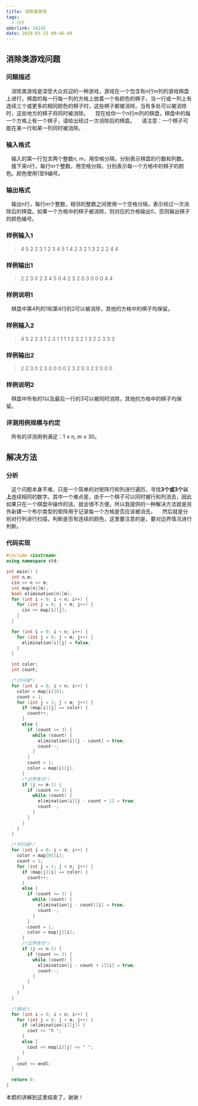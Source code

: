 ```yaml
---
title: 消除类游戏
tags:
  - CCF
abbrlink: 14145
date: 2018-03-15 00:46:49
---
```

## 消除类游戏问题
### 问题描述
&emsp;消除类游戏是深受大众欢迎的一种游戏，游戏在一个包含有n行m列的游戏棋盘上进行，棋盘的每一行每一列的方格上放着一个有颜色的棋子，当一行或一列上有连续三个或更多的相同颜色的棋子时，这些棋子都被消除。当有多处可以被消除时，这些地方的棋子将同时被消除。
&emsp;现在给你一个n行m列的棋盘，棋盘中的每一个方格上有一个棋子，请给出经过一次消除后的棋盘。
&emsp;请注意：一个棋子可能在某一行和某一列同时被消除。
<!-- more -->

### 输入格式
&emsp;输入的第一行包含两个整数n, m，用空格分隔，分别表示棋盘的行数和列数。
&emsp;接下来n行，每行m个整数，用空格分隔，分别表示每一个方格中的棋子的颜色。颜色使用1至9编号。

### 输出格式
&emsp;输出n行，每行m个整数，相邻的整数之间使用一个空格分隔，表示经过一次消除后的棋盘。如果一个方格中的棋子被消除，则对应的方格输出0，否则输出棋子的颜色编号。

### 样例输入1
> 4 5
> 2 2 3 1 2
> 3 4 5 1 4
> 2 3 2 1 3
> 2 2 2 4 4

### 样例输出1
> 2 2 3 0 2
> 3 4 5 0 4
> 2 3 2 0 3
> 0 0 0 4 4

### 样例说明1
&emsp;棋盘中第4列的1和第4行的2可以被消除，其他的方格中的棋子均保留。

### 样例输入2
> 4 5
> 2 2 3 1 2
> 3 1 1 1 1
> 2 3 2 1 3
> 2 2 3 3 3

### 样例输出2
> 2 2 3 0 2
> 3 0 0 0 0
> 2 3 2 0 3
> 2 2 0 0 0

### 样例说明2
&emsp;棋盘中所有的1以及最后一行的3可以被同时消除，其他的方格中的棋子均保留。

### 评测用例规模与约定
&emsp;所有的评测用例满足：1 ≤ n, m ≤ 30。

## 解决方法
### 分析
&emsp;这个问题本身不难，只是一个简单的对矩阵行和列进行遍历，寻找**3个或3个以上**连续相同的数字。其中一个难点是，由于一个棋子可以同时被行和列消去，因此如果只在一个棋盘中操作的话，就会很不方便。所以我提供的一种解决方法就是另外新建一个布尔类型的矩阵用于记录每一个方格是否应该被消去。
&emsp;然后就是分别对行列进行扫描，判断是否有连续的颜色，这里要注意的是，要对边界情况进行判断。

### 代码实现
```C++
#include <iostream>
using namespace std;

int main() {
  int n,m;
  cin >> n >> m;
  int map[n][m];
  bool elimination[n][m];
  for (int i = 0; i < n; i++) {
    for (int j = 0; j < m; j++) {
      cin >> map[i][j];
    }
  }

  for (int i = 0; i < n; i++) {
    for (int j = 0; j < m; j++) {
      elimination[i][j] = false;
    }
  }

  int color;
  int count;

  /*行扫描*/
  for (int i = 0; i < n; i++) {
    color = map[i][0];
    count = 1;
    for (int j = 1; j < m; j++) {
      if (map[i][j] == color) {
        count++;
      }
      else {
        if (count >= 3) {
          while (count) {
            elimination[i][j - count] = true;
            count--;
          }
        }
        count = 1;
        color = map[i][j];
      }
      /*边界情况*/
      if (j == m-1) {
        if (count >= 3) {
          while (count) {
            elimination[i][j - count + 1] = true;
            count--;
          }
        }
      }
    }
  }

  /*列扫描*/
  for (int i = 0; i < m; i++) {
    color = map[0][i];
    count = 1;
    for (int j = 1; j < n; j++) {
      if (map[j][i] == color) {
        count++;
      }
      else {
        if (count >= 3) {
          while (count) {
            elimination[j - count][i] = true;
            count--;
          }
        }
        count = 1;
        color = map[j][i];
      }
      /*边界情况*/
      if (j == n-1) {
        if (count >= 3) {
          while (count) {
            elimination[j - count + 1][i] = true;
            count--;
          }
        }
      }
    }
  }

  /*输出*/
  for (int i = 0; i < n; i++) {
    for (int j = 0; j < m; j++) {
      if (elimination[i][j]) {
        cout << "0 ";
      }
      else {
        cout << map[i][j] << " ";
      }
    }
    cout << endl;
  }

  return 0;
}
```
本题的讲解到这里结束了，谢谢！
